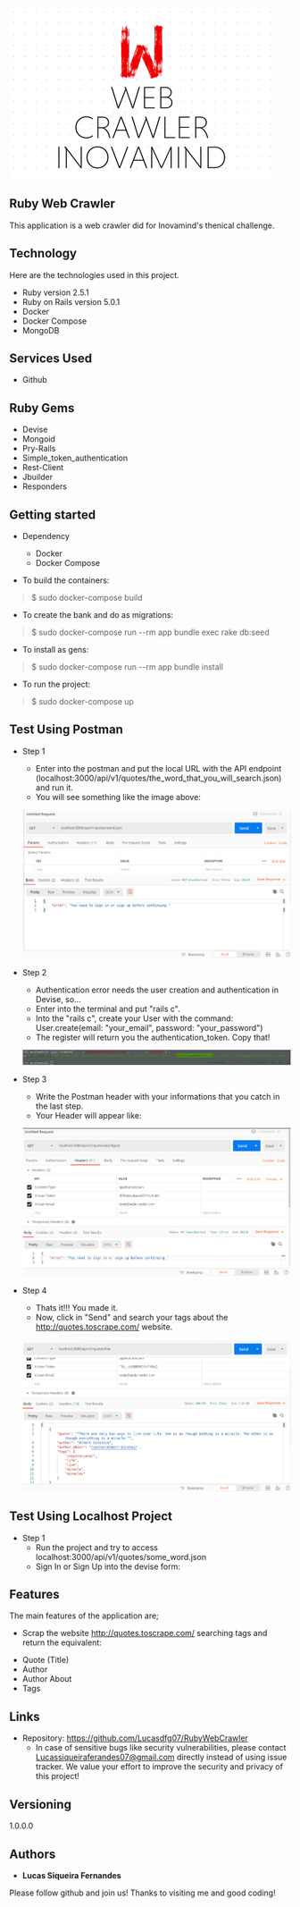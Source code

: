 
![Logo of the project](https://github.com/Lucasdfg07/RubyWebCrawler/blob/master/public/logo.png)


## Ruby Web Crawler 
This application is a web crawler did for Inovamind's thenical challenge.


## Technology 

Here are the technologies used in this project.

* Ruby version  2.5.1
* Ruby on Rails version 5.0.1
* Docker 
* Docker Compose
* MongoDB

## Services Used

* Github

## Ruby Gems

* Devise
* Mongoid
* Pry-Rails
* Simple_token_authentication
* Rest-Client
* Jbuilder
* Responders


## Getting started

* Dependency
  - Docker
  - Docker Compose

* To build the containers:
>    $ sudo docker-compose build

* To create the bank and do as migrations:
>    $ sudo docker-compose run --rm app bundle exec rake db:seed

* To install as gens:
>    $ sudo docker-compose run --rm app bundle install

* To run the project:
>    $ sudo docker-compose up


## Test Using Postman

* Step 1
  * Enter into the postman and put the local URL with the API endpoint (localhost:3000/api/v1/quotes/the_word_that_you_will_search.json) and run it.
  * You will see something like the image above:
  
  ![Step 1 Postman](https://github.com/Lucasdfg07/RubyWebCrawler/blob/master/public/step1.png)
  
* Step 2
  * Authentication error needs the user creation and authentication in Devise, so...
  * Enter into the terminal and put "rails c".
  * Into the "rails c", create your User with the command: User.create(email: "your_email", password: "your_password")
  * The register will return you the authentication_token. Copy that!
  
  ![Step 2 Postman](https://github.com/Lucasdfg07/RubyWebCrawler/blob/master/public/step2.png)
  
* Step 3
  * Write the Postman header with your informations that you catch in the last step.
  * Your Header will appear like:
  
  ![Step 3 Postman](https://github.com/Lucasdfg07/RubyWebCrawler/blob/master/public/step3.png)
  
* Step 4
  * Thats it!!! You made it.
  * Now, click in "Send" and search your tags about the http://quotes.toscrape.com/ website.
  
  ![Step 4 Postman](https://github.com/Lucasdfg07/RubyWebCrawler/blob/master/public/step4.png)
  
## Test Using Localhost Project

* Step 1
  * Run the project and try to access localhost:3000/api/v1/quotes/some_word.json
  * Sign In or Sign Up into the devise form:
  


## Features

The main features of the application are;

* Scrap the website http://quotes.toscrape.com/ searching tags and return the equivalent:
 - Quote (Title)
 - Author
 - Author About
 - Tags


## Links

  - Repository: https://github.com/Lucasdfg07/RubyWebCrawler
    - In case of sensitive bugs like security vulnerabilities, please contact
      Lucassiqueiraferandes07@gmail.com directly instead of using issue tracker. We value your effort
      to improve the security and privacy of this project!

  ## Versioning

  1.0.0.0


  ## Authors

  * **Lucas Siqueira Fernandes** 

  Please follow github and join us!
  Thanks to visiting me and good coding!
